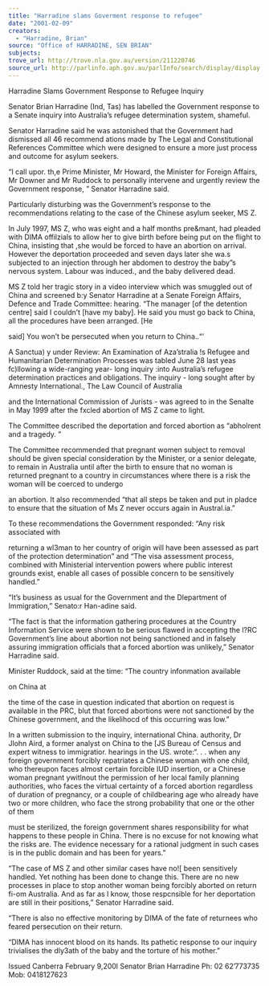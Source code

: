 ```yaml
---
title: "Harradine slams Goverment response to refugee"
date: "2001-02-09"
creators:
  - "Harradine, Brian"
source: "Office of HARRADINE, SEN BRIAN"
subjects:
trove_url: http://trove.nla.gov.au/version/211220746
source_url: http://parlinfo.aph.gov.au/parlInfo/search/display/display.w3p;query=Id%3A%22media/pressrel/1ZG36%22
---
```


  Harradine Slams Government Response to Refugee Inquiry 

  Senator Brian Harradine (Ind, Tas) has labelled the Government response to a Senate   inquiry into Australia’s refugee determination system, shameful. 

  Senator Harradine said he was astonished that the Government had dismissed all 46   recommend ations made by The Legal and Constitutional References Committee   which were designed to ensure a more just process and outcome for asylum seekers. 

  “I call upor. th,e Prime Minister, Mr Howard, the Minister for Foreign Affairs, Mr   Downer and Mr Ruddock to personally intervene and urgently review the   Government response, ” Senator Harradine said. 

  Particularly disturbing was the Government’s response to the recommendations   relating to the case of the Chinese asylum seeker, MS Z. 

  In July 1997, MS Z, who was eight and a half months pre&mant, had pleaded with   DIMA offilzials to allow her to give birth before being put on the flight to China,   insisting that ,she would be forced to have an abortion on arrival. However the   deportation proceeded and seven days later she wa.s subjected to an injection through   her abdomen to destroy the baby”s nervous system. Labour was induced., and the baby   delivered dead. 

  MS Z told her tragic story in a video interview which was smuggled out of China and   screened b:y Senator Harradine at a Senate Foreign Affairs, Defence and Trade   Committee: hearing. “The manager [of the detention centre] said I couldn’t [have my   baby]. He said you must go back to China, all the procedures have been arranged. [He 

  said] You won’t be persecuted when you return to China..“’ 

  A Sanctua) y under Review: An Examination of Aza’stralia !s Refugee and Humanitarian   Determination Processes was tabled June 28 last yeas fc)llowing a wide-ranging year-   long inquiry :into Australia’s refugee determination practices and obligations. The   inquiry - long sought after by Amnesty International., The Law Council of Australia 

  and the International Commission of Jurists - was agreed to in the Senalte in May 1999   after the fxcled abortion of MS Z came to light. 

  The Committee described the deportation and forced abortion as “abholrent and a   tragedy. ” 

  The Committee recommended that pregnant women subject to removal should be   given special consideration by the Minister, or a senior delegate, to remain in   Australia until after the birth to ensure that no woman is returned pregnant to a   country in circumstances where there is a risk the woman will be coerced to undergo 

  an abortion. It also recommended “that all steps be taken and put in pladce to ensure   that the situation of Ms Z never occurs again in Austral.ia.” 

  To these recommendations the Government responded: “Any risk associated with 

  returning a wl3man to her country of origin will have been assessed as part of the   protection determination” and “The visa assessment process, combined with   Ministerial intervention powers where public interest grounds exist, enable all cases   of possible concern to be sensitively handled.” 

  “It’s business as usual for the Government and the Dlepartment of Immigration,”   Senato:r Han-adine said. 

  “The fact is that the information gathering procedures at the Country Information   Service were shown to be serious flawed in accepting the l?RC Government’s line   about abortion not being sanctioned and in falsely assuring immigration officials that   a forced abortion was unlikely,” Senator Harradine said. 

  Minister Ruddock, said at the time: “The country infonmation available 

  on China at 

  the time of the case in question indicated that abortion on request is available in the   PRC, blut that forced abortions were not sanctioned by the Chinese government, and   the likelihocd of this occurring was low.” 

  In a written submission to the inquiry, international China. authority, Dr Jlohn Aird, a   former analyst on China to the [JS Bureau of Census and expert witness to   immigratior. hearings in the US. wrote:“. . . when any foreign government forcibly   repatriates a Chinese woman with one child, who thereupon faces almost certain   forcible IUD insertion, or a Chinese woman pregnant ywitlnout the permission of her   local family planning authorities, who faces the virtual certainty of a forced abortion   regardless of duration of pregnancy, or a couple of childbearing age who already have   two or more children, who face the strong probability that one or the other of them 

  must be sterilized, the foreign government shares responsibility for what happens to   these people in China. There is no excuse for not knowing what the risks are. The   evidence necessary for a rational judgment in such cases is in the public domain and   has been for years.” 

  “The case of MS Z and other similar cases have no![ been sensitively handled. Yet   nothing has been done to change this. There are no new processes in place to stop   another woman being forcibly aborted on return fi-om Australia. And as far as I know,   those respcnsible for her deportation are still in their positions,” Senator Harradine   said. 

  “There is also no effective monitoring by DIMA of the fate of returnees who feared   persecution on their return. 

  “DIMA has innocent blood on its hands. Its pathetic response to our inquiry trivialises   the dly3ath of the baby and the torture of his mother.” 

  Issued Canberra February 9,200l   Senator Brian Harradine   Ph: 02 62’773735   Mob: 0418127623 

